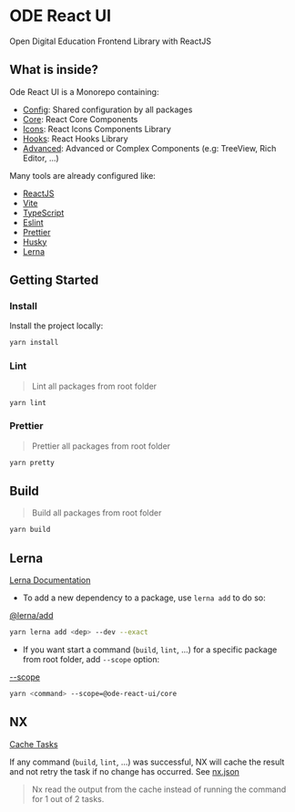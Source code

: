 # ODE React UI

Open Digital Education Frontend Library with ReactJS

## What is inside?

Ode React UI is a Monorepo containing:

- [Config](./config/README.md): Shared configuration by all packages
- [Core](./packages/core/README.md): React Core Components
- [Icons](./packages/icons/README.md): React Icons Components Library
- [Hooks](./packages/hooks/README.md): React Hooks Library
- [Advanced](./packages/advanced/README.md): Advanced or Complex Components (e.g: TreeView, Rich Editor, ...)

Many tools are already configured like:

- [ReactJS](https://reactjs.org)
- [Vite](https://vitejs.dev)
- [TypeScript](https://www.typescriptlang.org)
- [Eslint](https://eslint.org)
- [Prettier](https://prettier.io)
- [Husky](https://github.com/typicode/husky)
- [Lerna](https://lerna.js.org/docs/getting-started)

## Getting Started

### Install

Install the project locally:

```bash
yarn install
```

### Lint

> Lint all packages from root folder

```bash
yarn lint
```

### Prettier

> Prettier all packages from root folder

```bash
yarn pretty
```

## Build

> Build all packages from root folder

```bash
yarn build
```

## Lerna

[Lerna Documentation](https://lerna.js.org/docs/features/run-tasks)

- To add a new dependency to a package, use `lerna add` to do so:

[@lerna/add](https://github.com/lerna/lerna/tree/main/commands/add#readme)

```bash
yarn lerna add <dep> --dev --exact
```

- If you want start a command (`build`, `lint`, ...) for a specific package from root folder, add `--scope` option:

[--scope](https://lerna.js.org/docs/features/run-tasks#run-a-single-task)

```bash
yarn <command> --scope=@ode-react-ui/core
```

## NX

[Cache Tasks](https://lerna.js.org/docs/features/cache-tasks)

If any command (`build`, `lint`, ...) was successful, NX will cache the result and not retry the task if no change has occurred. See [nx.json](./nx.json)

> Nx read the output from the cache instead of running the command for 1 out of 2 tasks.
